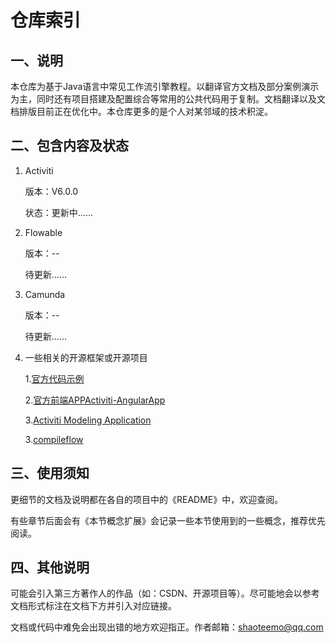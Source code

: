 <h1>仓库索引</h1>

## 一、说明

本仓库为基于Java语言中常见工作流引擎教程。以翻译官方文档及部分案例演示为主，同时还有项目搭建及配置综合等常用的公共代码用于复制。文档翻译以及文档排版目前正在优化中。本仓库更多的是个人对某邻域的技术积淀。

## 二、包含内容及状态

1. Activiti

   版本：V6.0.0

   状态：更新中……

2. Flowable

   版本：--

   待更新……

3. Camunda

   版本：--

   待更新……
   
4. 一些相关的开源框架或开源项目

   1.[官方代码示例](https://github.com/AlfrescoArchive/activiti-examples)

   2.[官方前端APPActiviti-AngularApp](https://github.com/AlfrescoArchive/Activiti-AngularApp)

   3.[Activiti Modeling Application](https://github.com/Activiti/activiti-modeling-app)

   3.[compileflow](https://github.com/alibaba/compileflow)

## 三、使用须知

更细节的文档及说明都在各自的项目中的《README》中，欢迎查阅。

有些章节后面会有《本节概念扩展》会记录一些本节使用到的一些概念，推荐优先阅读。

## 四、其他说明

可能会引入第三方著作人的作品（如：CSDN、开源项目等）。尽可能地会以参考文档形式标注在文档下方并引入对应链接。

文档或代码中难免会出现出错的地方欢迎指正。作者邮箱：shaoteemo@qq.com

